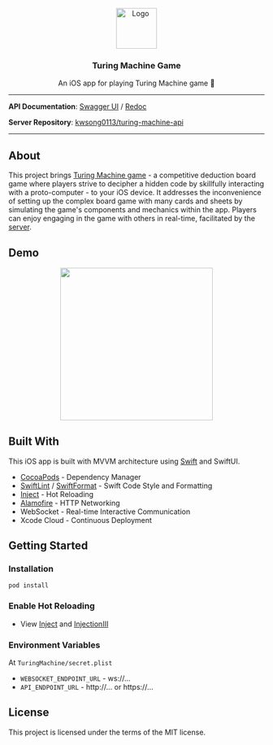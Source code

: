 <br/>
<div align="center">
  <a href="https://github.com/kwsong0113/turing-machine-app">
    <img src="https://github.com/kwsong0113/turing-machine-app/assets/53707540/81923c1d-9867-4d37-a482-799dfd5c3be6" alt="Logo" width="80" height="80">
  </a>

  <h3 align="center">Turing Machine Game</h3>

  <p align="center">
    An iOS app for playing Turing Machine game 🎲
  </p>
</div>

---

**API Documentation**: [Swagger UI](http://43.200.120.78/docs) / [Redoc](http://43.200.120.78/redoc)

**Server Repository**: [kwsong0113/turing-machine-api](https://github.com/kwsong0113/turing-machine-api)

---

## About

This project brings [Turing Machine game](https://www.scorpionmasque.com/en/turingmachine) - a competitive deduction board game where players strive to decipher a hidden code by skillfully interacting with a proto-computer - to your iOS device. It addresses the inconvenience of setting up the complex board game with many cards and sheets by simulating the game's components and mechanics within the app. Players can enjoy engaging in the game with others in real-time, facilitated by the [server](https://github.com/kwsong0113/turing-machine-api).

## Demo
<div align="center">
  <img src="https://github.com/kwsong0113/turing-machine-app/assets/53707540/054f4be6-44b6-48e5-8744-a9ecbccd0d2f" width="300" />
</div>

## Built With

This iOS app is built with MVVM architecture using [Swift](https://github.com/apple/swift) and SwiftUI.

- [CocoaPods](https://github.com/CocoaPods/CocoaPods) - Dependency Manager
- [SwiftLint](https://github.com/realm/SwiftLint) / [SwiftFormat](https://github.com/nicklockwood/SwiftFormat) - Swift Code Style and Formatting
- [Inject](https://github.com/krzysztofzablocki/Inject) - Hot Reloading
- [Alamofire](https://github.com/Alamofire/Alamofire) - HTTP Networking
- WebSocket - Real-time Interactive Communication
- Xcode Cloud - Continuous Deployment

## Getting Started

### Installation

```shell
pod install
```

### Enable Hot Reloading

- View [Inject](https://github.com/krzysztofzablocki/Inject) and [InjectionIII](https://github.com/johnno1962/InjectionIII)

### Environment Variables

At `TuringMachine/secret.plist`

- `WEBSOCKET_ENDPOINT_URL` - ws://...
- `API_ENDPOINT_URL` - http://... or https://...

## License

This project is licensed under the terms of the MIT license.
